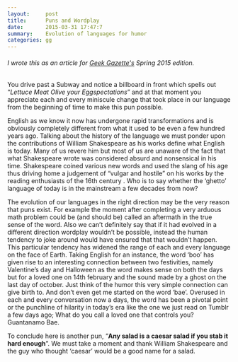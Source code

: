 ```yaml
---
layout:     post
title:      Puns and Wordplay
date:       2015-03-31 17:47:7
summary:    Evolution of languages for humor
categories: gg
---
```

###### *I wrote this as an article for [Geek Gazette's](http://gg.ieeeiitr.com/) Spring 2015 edition.*

You drive past a Subway and notice a billboard in front which spells out “*Lettuce Meat Olive your Eggspectations*” and at that moment you appreciate each and every miniscule change that took place in our language from the beginning of time to make this pun possible.

English as we know it now has undergone rapid transformations and is obviously completely different from what it used to be even a few hundred years ago. Talking about the history of the language we must ponder upon the contributions of William Shakespeare as his works define what English is today. Many of us revere him but most of us are unaware of the fact that what Shakespeare wrote was considered absurd and nonsensical in his time. Shakespeare coined various new words and used the slang of his age thus driving home a judgement of “vulgar and hostile” on his works by the reading enthusiasts of the 16th century . Who is to say whether the ‘ghetto’ language of today is in the mainstream a few decades from now?

The evolution of our languages in the right direction may be the very reason that puns exist. For example the moment after completing a very arduous math problem could be (and should be) called an aftermath in the true sense of the word. Also we can’t definitely say that if it had evolved in a different direction wordplay wouldn’t be possible, instead the human tendency to joke around would have ensured that that wouldn’t happen. This particular tendency has widened the range of each and every language on the face of Earth. Taking English for an instance, the word ‘boo’ has given rise to an interesting connection between two festivities, namely Valentine’s day and Halloween as the word makes sense on both the days but for a loved one on 14th february and the sound made by a ghost on the last day of october. Just think of the humor this very simple connection can give birth to. And don’t even get me started on the word ‘bae’. Overused in each and every conversation now a days, the word has been a pivotal point or the punchline of hilarity in today’s era like the one we just read on Tumblr a few days ago; What do you call a loved one that controls you? Guantanamo Bae.

To conclude here is another pun, “**Any salad is a caesar salad if you stab it hard enough**”. We must take a moment and thank William Shakespeare and the guy who thought ‘caesar’ would be a good name for a salad. 

